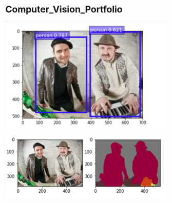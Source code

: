 # Computer_Vision_Portfolio

![object_detection](object_detection.png)

![semantic_segmentation_sample](semantic_segmentation_sample.png)
